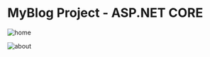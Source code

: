# MyBlog Project - ASP.NET CORE

![home](https://github.com/user-attachments/assets/ff7ca55b-c279-4a46-b5f8-7d8a6172df26)



![about](https://github.com/user-attachments/assets/c533a565-cac1-4585-9b40-ae45f55cf82d)

